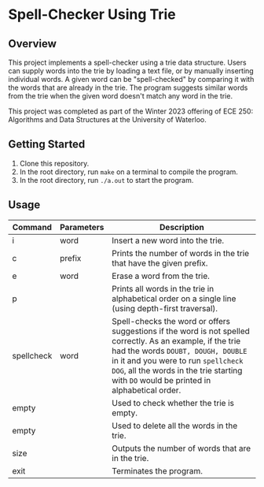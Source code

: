 # Spell-Checker Using Trie

## Overview
This project implements a spell-checker using a trie data structure. Users can supply words into the trie by loading a text file, or by manually inserting individual words. A given word can be "spell-checked" by comparing it with the words that are already in the trie. The program suggests similar words from the trie when the given word doesn't match any word in the trie.

This project was completed as part of the Winter 2023 offering of ECE 250: Algorithms and Data Structures at the University of Waterloo. 

## Getting Started
1. Clone this repository.
2. In the root directory, run `make` on a terminal to compile the program.
3. In the root directory, run `./a.out` to start the program.

## Usage
| Command | Parameters | Description |
| --- | --- | --- |
| i | word | Insert a new word into the trie. |
| c | prefix | Prints the number of words in the trie that have the given prefix. |
| e | word | Erase a word from the trie. |
| p | | Prints all words in the trie in alphabetical order on a single line (using depth-first traversal). |
| spellcheck | word | Spell-checks the word or offers suggestions if the word is not spelled correctly. As an example, if the trie had the words `DOUBT, DOUGH, DOUBLE` in it and you were to run `spellcheck DOG`, all the words in the trie starting with `DO` would be printed in alphabetical order. |
| empty | | Used to check whether the trie is empty. |
| empty | | Used to delete all the words in the trie. |
| size | | Outputs the number of words that are in the trie. |
| exit | | Terminates the program. |

